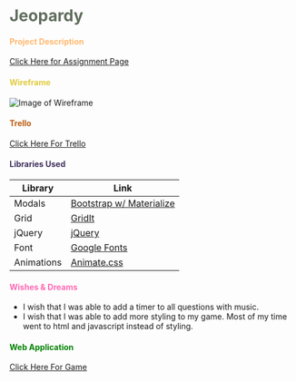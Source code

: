 # <span style="color:#606D5D">Jeopardy</span>


#### <span style="color:#FFB86F">Project Description</span>

[Click Here for Assignment Page](https://git.generalassemb.ly/atl-wdi/unit-01-project)

#### <span style="color:#E0CA3C">Wireframe</span>
![Image of Wireframe](Images/wireframe5.jpg)

#### <span style="color:#BA5C12">Trello</span>
 [Click Here For Trello](https://trello.com/b/ZwwfrMsw/jeopardy)

#### <span style="color:#3E2F5B">Libraries Used</span>
 | Library | Link |
| --- | --- |
| Modals | [Bootstrap w/ Materialize](https://mdbootstrap.com/javascript/modals/) |
| Grid | [GridIt](https://www.layoutit.com/grid) |
| jQuery | [jQuery](https://jquery.com/) |
| Font | [Google Fonts](https://fonts.google.com/?query=pacifico) |
| Animations |[Animate.css](https://daneden.github.io/animate.css) |


 


#### <span style="color:hotpink">Wishes & Dreams</span>

- I wish that I was able to add a timer to all questions with music.
- I wish that I was able to add more styling to my game. Most of my time went to html and javascript instead of styling. 

#### <span style="color:green">Web Application</span>
[Click Here For Game](https://silly-kepler-3145a0.netlify.com/)
